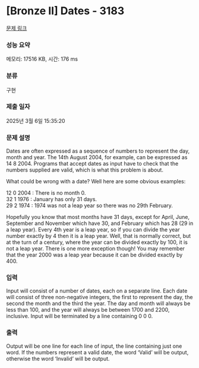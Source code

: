 # [Bronze II] Dates - 3183 

[문제 링크](https://www.acmicpc.net/problem/3183) 

### 성능 요약

메모리: 17516 KB, 시간: 176 ms

### 분류

구현

### 제출 일자

2025년 3월 6일 15:35:20

### 문제 설명

<p>Dates are often expressed as a sequence of numbers to represent the day, month and year. The 14th August 2004, for example, can be expressed as 14 8 2004. Programs that accept dates as input have to check that the numbers supplied are valid, which is what this problem is about.</p>

<p>What could be wrong with a date? Well here are some obvious examples:</p>

<p>12 0 2004 : There is no month 0.<br>
32 1 1976 : January has only 31 days.<br>
29 2 1974 : 1974 was not a leap year so there was no 29th February.</p>

<p>Hopefully you know that most months have 31 days, except for April, June, September and November which have 30, and February which has 28 (29 in a leap year). Every 4th year is a leap year, so if you can divide the year number exactly by 4 then it is a leap year. Well, that is normally correct, but at the turn of a century, where the year can be divided exactly by 100, it is not a leap year. There is one more exception though! You may remember that the year 2000 was a leap year because it can be divided exactly by 400.</p>

### 입력 

 <p>Input will consist of a number of dates, each on a separate line. Each date will consist of three non-negative integers, the first to represent the day, the second the month and the third the year. The day and month will always be less than 100, and the year will always be between 1700 and 2200, inclusive. Input will be terminated by a line containing 0 0 0.</p>

### 출력 

 <p>Output will be one line for each line of input, the line containing just one word. If the numbers represent a valid date, the word ‘Valid’ will be output, otherwise the word ‘Invalid’ will be output.</p>

